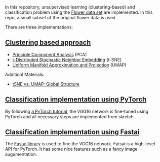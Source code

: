 In this repository, unsupervised learning (clustering-based) and classification problem using the [Flower data set](https://www.robots.ox.ac.uk/~vgg/data/flowers/) are implemented. In this repo, a small subset of the original flower data is used.

There are three implementations:

## [Clustering based approach](Flower_Visualization_Unsupervised.ipynb)
  * [Principle Component Analysis](https://en.wikipedia.org/wiki/Principal_component_analysis) (PCA)
  * [t-Distributed Stochastic Neighbor Embedding](https://en.wikipedia.org/wiki/T-distributed_stochastic_neighbor_embedding) (t-SNE)
  * [Uniform Manifold Approximation and Projection](https://arxiv.org/abs/1802.03426) (UMAP)
  
Additionl Materials:

- [tSNE vs. UMAP: Global Structure](https://towardsdatascience.com/tsne-vs-umap-global-structure-4d8045acba17)
  
## [Classification implementation using PyTorch](Flower_Classification_PyTorch.ipynb)
By following [a PyTorch tutorial](https://pytorch.org/tutorials/beginner/finetuning_torchvision_models_tutorial.html), the VGG16 network is fine-tuned using PyTorch and all necessary steps are implemented from skretch.

## [Classification implementation using Fastai](Flower_Classification_Fastai.ipynb)
The [Fastai library](https://docs.fast.ai/) is used to fine the VGG16 network. Fatsai is a high-level API for PyTorch. It has some nice features such as a fancy image augumentation. 


  

